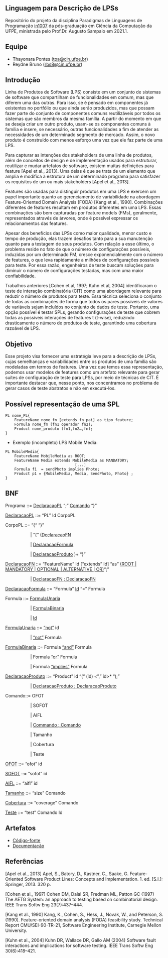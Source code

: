 ## Linguagem para Descrição de LPSs

Repositório do projeto da disciplina Paradigmas de Linguagens de Programação [in1007](https://www.cin.ufpe.br/~in1007/) da pós-graduação em Ciência da Computação da UFPE, ministrada pelo Prof.Dr. Augusto Sampaio em 2021.1.

## Equipe
- Thayonara Pontes (tpa@cin.ufpe.br) 
- Reydne Bruno (rbs8@cin.ufpe.br)

## Introdução

Linha de Produtos de Software (LPS) consiste em um conjunto de sistemas de software que compartilham de funcionalidades em comum, mas que diferem uma das outras. Para isso, se é pensado em componentes já existentes no portfólio ou que ainda serão produzidos, mas que possam fazer parte do conjunto de componentes comuns reutilizáveis por todos os sistemas que são membros da mesma família. A partir do momento em que se deseja criar um outro produto, usam-se os componentes comuns à família e insere, se necessário, outras funcionalidades a fim de atender as necessidades de um determinado segmento de mercado. Assim, o novo produto é construído com menos esforço uma vez que ele faz parte de uma LPS.

Para capturar as intenções dos stakeholders de uma linha de produtos, além de conceitos de design e de implementação usados para estruturar, reutilizar e mudar artefatos de software, existem muitas definições para feature [Apel et al., 2013]. Uma delas é que se trata de um elemento que amplia e modifica a estrutura de um determinado programa para satisfazer os requisitos de um ou mais stakeholders [Apel et al., 2013].

Features são usadas para distinguir produtos em uma LPS e exercem um papel importante quanto ao gerenciamento de variabilidade na abordagem Feature-Oriented Domain Analysis
(FODA) [Kang et al., 1990]. Combinações diferentes de features resultam em produtos diferentes em uma LPS. Essas combinações são bem capturadas por feature models (FMs), geralmente, representados através de árvores, onde é possível expressar os relacionamentos das features.

Apesar dos benefícios das LPSs como maior qualidade, menor custo e tempo de produção, elas trazem desafios tanto para a sua manutenção quanto para a testagem de seus produtos. Com relação a esse último, o problema reside no fato de que o  número de configurações possíveis, induzidas por um determinado FM, cresce exponencialmente com o número de features, o que leva rapidamente a milhões de configurações possíveis para teste. Por essa razão, engenheiros de teste buscam soluções para diminuir o número de configurações testadas, mas com uma maior confiabilidade. 

Trabalhos anteriores [Cohen et al, 1997; Kuhn et al, 2004] identificaram o teste de interação combinatória (CIT) como uma abordagem relevante para reduzir o número de produtos para teste. Essa técnica seleciona o conjunto de todas as combinações de forma que todos os pares possíveis de valores de variáveis ​​sejam incluídos no conjunto de dados de teste. Portanto, uma opção possível é testar SPLs, gerando configurações de teste que cobrem todas as possíveis interações de features t (t-wise), reduzindo drasticamente o número de produtos de teste, garantindo uma cobertura razoável de LPS.

## Objetivo

Esse projeto visa fornecer uma estratégia leve para a descrição de LPSs, cujas semelhanças e variabilidades entre os produtos de uma família são modeladas em termos de features. Uma vez que temos essa representação, podemos usar modelos de features como um artefato relevante para gerar suítes de configuração de teste para LPSs, por meio de técnicas de CIT. É importante destacar que, nesse ponto, nos concentramos no problema de gerar casos de teste abstratos e não em executá-los.

## Possível representação de uma SPL

```
PL nome_PL{
	FeatureName nome_fn [extends fn_pai] as tipo_feature;
	Formula nome_fm (fn1 operador fn2);
	Product nome_produto (fn1,fn2…,fn);
}
```

- Exemplo (incompleto) LPS Mobile Media:
```
PL MobileMedia{
	FeatureName MobileMedia as ROOT;
	FeatureName Media extends MobileMedia as MANDATORY;
						       [...]
	Formula f1  = sendPhoto implies Photo;
	Product p1 = {MobileMedia, Media, SendPhoto, Photo} ;
} 
```

## BNF
Programa ::= [DeclaracaoPL](https://github.com/Thayonara/plp2021_project/blob/master/src/declarations/PLDeclaration.java)  “;”  [Comando](https://github.com/Thayonara/plp2021_project/blob/master/src/command/Command.java) “}”

[DeclaracaoPL](https://github.com/Thayonara/plp2021_project/blob/master/src/declarations/PLDeclaration.java) ::= “PL” Id CorpoPL

CorpoPL ::= “{“ “}”	      
<p style="margin-left:60.0pt">
	| “{“ (<a href="https://github.com/Thayonara/plp2021_project/blob/master/src/declarations/FeatureNameDeclaration.java">DeclaracaoFN</a>
</p>

<p style="margin-left:60.0pt">
 	| <a href="https://github.com/Thayonara/plp2021_project/blob/master/src/declarations/FormDeclaration.java">DeclaracaoFormula</a>
</p>

<p style="margin-left:60.0pt">
	| <a href="https://github.com/Thayonara/plp2021_project/blob/master/src/declarations/ProductDeclaration.java">DeclaracaoProduto</a> )+ “}” 
</p>	

	      
[DeclaracaoFN](https://github.com/Thayonara/plp2021_project/blob/master/src/declarations/FeatureNameDeclaration.java) ::= “FeatureName” Id [”extends” Id] “as”
[(ROOT 
| MANDATORY
| OPTIONAL
| ALTERNATIVE 
| OR)](https://github.com/Thayonara/plp2021_project/blob/master/src/types/FNTypeClass.java)“;”

		
<p style="margin-left:60.0pt">
	| <a href="https://github.com/Thayonara/plp2021_project/blob/master/src/declarations/FeatureNameDeclarationList.java">DeclaracaoFN ; DeclaracaoFN</a>
</p>


[DeclaracaoFormula](https://github.com/Thayonara/plp2021_project/blob/master/src/declarations/FormDeclaration.java) ::= “Formula” [Id](https://github.com/Thayonara/plp2021_project/blob/master/src/declarations/Id.java) “=” Formula

Formula ::= [FormulaUnaria](https://github.com/Thayonara/plp2021_project/blob/master/src/formulas/UnaryFormula.java) 
<p style="margin-left:60.0pt">
| <a href="https://github.com/Thayonara/plp2021_project/blob/master/src/formulas/BinaryFormula.java">FormulaBinaria</a> 
</p>
<p style="margin-left:60.0pt">		
| <a href="https://github.com/Thayonara/plp2021_project/blob/master/src/declarations/Id.java">Id</a>
</p>
		
[FormulaUnaria](https://github.com/Thayonara/plp2021_project/blob/master/src/formulas/UnaryFormula.java) ::= [“not”](https://github.com/Thayonara/plp2021_project/blob/master/src/formulas/NotForm.java) id 
<p style="margin-left:60.0pt">	
	| <a href="https://github.com/Thayonara/plp2021_project/blob/master/src/formulas/NotForm.java">“not”</a> Formula
</p>	

[FormulaBinaria](https://github.com/Thayonara/plp2021_project/blob/master/src/formulas/BinaryFormula.java) ::= Formula [“and”](https://github.com/Thayonara/plp2021_project/blob/master/src/formulas/AndForm.java) Formula 
<p style="margin-left:60.0pt">
	| Formula <a href="https://github.com/Thayonara/plp2021_project/blob/master/src/formulas/OrForm.java">“or”</a> Formula
</p>
<p style="margin-left:60.0pt">
	| Formula <a href="https://github.com/Thayonara/plp2021_project/blob/master/src/formulas/ImpliesForm.java">“implies”</a> Formula
</p>


[DeclaracaoProduto](https://github.com/Thayonara/plp2021_project/blob/master/src/declarations/ProductDeclaration.java) ::= “Product” id “(“ (id) <”,” id>* “);”
<p style="margin-left:60.0pt">
| <a href="https://github.com/Thayonara/plp2021_project/blob/master/src/declarations/ProductDeclarationList.java">DeclaracaoProduto ; DeclaracaoProduto</a>
</p>

Comando::= OFOT 
<p style="margin-left:60.0pt">
| SOFOT 
</p>
<p style="margin-left:60.0pt">
| AIFL 
</p>
<p style="margin-left:60.0pt">
	| <a href="https://github.com/Thayonara/plp2021_project/blob/master/src/command/Composition.java">Commando ; Comando</a>
</p>
<p style="margin-left:60.0pt">
| Tamanho
</p>
<p style="margin-left:60.0pt">
| Cobertura 
</p>
<p style="margin-left:60.0pt">
| Teste 
</p>


[OFOT](https://github.com/Thayonara/plp2021_project/blob/master/src/command/Ofot.java) ::= “ofot” id 

[SOFOT](https://github.com/Thayonara/plp2021_project/blob/master/src/command/Sofot.java) ::= “sofot” id 

[AIFL](https://github.com/Thayonara/plp2021_project/blob/master/src/command/AIFL.java) ::= “aifl” id 

[Tamanho](https://github.com/Thayonara/plp2021_project/blob/master/src/command/Size.java) ::= “size” Comando

[Cobertura](https://github.com/Thayonara/plp2021_project/blob/master/src/command/Coverage.java) ::= “coverage” Comando

[Teste](https://github.com/Thayonara/plp2021_project/blob/master/src/command/Test.java) ::= “test” Comando Id

## Artefatos 
- [Código-fonte](https://github.com/Thayonara/plp2021_project) 
- [Documentação](https://docs.google.com/document/d/1NzOm_05vPyIB5qSrcTDgCOENDtaVtf2k52ecTTcsk3w/edit?usp=sharing)

## Referências

[Apel et al., 2013] Apel, S., Batory, D., Kastner, C., Saake, G. Feature-Oriented Software Product Lines: Concepts and Implementation. 1. ed. [S.l.]: Springer, 2013. 320 p.

[Cohen et al., 1997] Cohen DM, Dalal SR, Fredman ML, Patton GC (1997) The AETG System: an approach to testing based on combinatorial design. IEEE Trans Softw Eng 23(7):437–444.

[Kang et al., 1990] Kang, K., Cohen, S., Hess, J., Novak, W., and Peterson, S. (1990). Feature-oriented domain analysis (FODA) feasibility study. Technical Report CMU/SEI-90-TR-21, Software Engineering Institute, Carnegie Mellon University.

[Kuhn et al., 2004] Kuhn DR, Wallace DR, Gallo AM (2004) Software fault interactions and implications for software testing. IEEE Trans Softw Eng 30(6):418–421.

